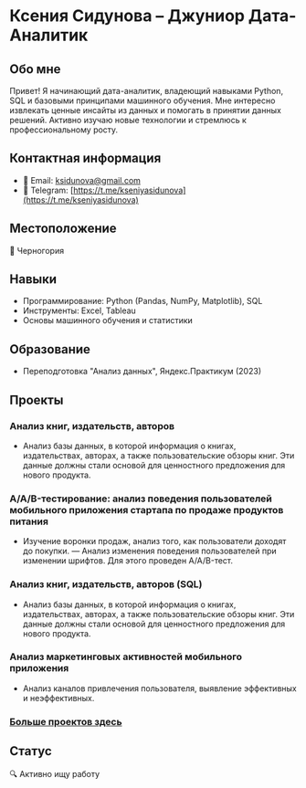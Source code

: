 # Ксения Сидунова – Джуниор Дата-Аналитик

## Обо мне
Привет! Я начинающий дата-аналитик, владеющий навыками Python, SQL и базовыми принципами машинного обучения. Мне интересно извлекать ценные инсайты из данных и помогать в принятии данных решений. Активно изучаю новые технологии и стремлюсь к профессиональному росту.

## Контактная информация
- 📧 Email: [ksidunova@gmail.com](mailto:ksidunova@gmail.com)
- 📱 Telegram: [https://t.me/kseniyasidunova](https://t.me/kseniyasidunova)

## Местоположение
📍 Черногория

## Навыки
- Программирование: Python (Pandas, NumPy, Matplotlib), SQL
- Инструменты: Excel, Tableau
- Основы машинного обучения и статистики

## Образование
- Переподготовка "Анализ данных", Яндекс.Практикум (2023)

## Проекты
### Анализ книг, издательств, авторов
- Анализ базы данных, в которой информация о книгах, издательствах, авторах, а также пользовательские обзоры книг. Эти данные должны стали основой для ценностного предложения для нового продукта.

### A/A/B-тестирование: анализ поведения пользователей мобильного приложения стартапа по продаже продуктов питания
- Изучение воронки продаж, анализ того, как пользователи доходят до покупки.
— Анализ изменения поведения пользователей при изменении шрифтов. Для этого проведен A/A/B-тест. 

### Анализ книг, издательств, авторов (SQL)
- Анализ базы данных, в которой информация о книгах, издательствах, авторах, а также пользовательские обзоры книг. Эти данные должны стали основой для ценностного предложения для нового продукта.

### Анализ маркетинговых активностей мобильного приложения
- Анализ каналов привлечения пользователя, выявление эффективных и неэффективных.

### [Больше проектов здесь](https://github.com/kseniyasidunova/kseniyasidunova)

## Статус
🔍 Активно ищу работу
